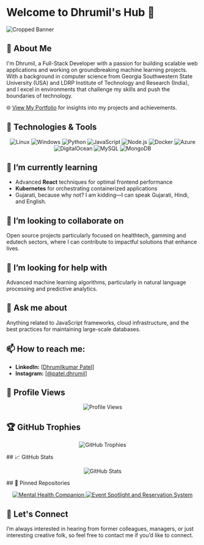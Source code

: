 
# Welcome to Dhrumil's Hub 👋
![Cropped Banner](https://github.com/dhrumilp12/dhrumilp12/assets/123137675/da9956d0-11e8-4c06-8960-5133ecc6059e)
## 🚀 About Me
I'm Dhrumil, a Full-Stack Developer with a passion for building scalable web applications and working on groundbreaking machine learning projects. With a background in computer science from Georgia Southwestern State University (USA) and LDRP Institute of Technology and Research (India), and I excel in environments that challenge my skills and push the boundaries of technology.

🌐 [View My Portfolio](https://dhrumil-patel.onrender.com/) for insights into my projects and achievements.


## 🔧 Technologies & Tools
<p align="center">
  <img src="https://img.shields.io/badge/OS-Linux-FCC624?style=for-the-badge&logo=linux&logoColor=black" alt="Linux"/>
  <img src="https://img.shields.io/badge/OS-Windows-0078D6?style=for-the-badge&logo=windows&logoColor=white" alt="Windows"/>
  <img src="https://img.shields.io/badge/Code-Python-3776AB?style=for-the-badge&logo=python&logoColor=white" alt="Python"/>
  <img src="https://img.shields.io/badge/Code-JavaScript-F7DF1E?style=for-the-badge&logo=javascript&logoColor=black" alt="JavaScript"/>
  <img src="https://img.shields.io/badge/Code-Node.js-339933?style=for-the-badge&logo=node.js&logoColor=white" alt="Node.js"/>
  <img src="https://img.shields.io/badge/Tools-Docker-2496ED?style=for-the-badge&logo=docker&logoColor=white" alt="Docker"/>
  <img src="https://img.shields.io/badge/Cloud-Azure-0089D6?style=for-the-badge&logo=microsoft-azure&logoColor=white" alt="Azure"/>
  <img src="https://img.shields.io/badge/Cloud-DigitalOcean-0080FF?style=for-the-badge&logo=digitalocean&logoColor=white" alt="DigitalOcean"/>
  <img src="https://img.shields.io/badge/Database-MySQL-4479A1?style=for-the-badge&logo=mysql&logoColor=white" alt="MySQL"/>
  <img src="https://img.shields.io/badge/Database-MongoDB-47A248?style=for-the-badge&logo=mongodb&logoColor=white" alt="MongoDB"/>
</p>


## 🌱 I’m currently learning
- Advanced **React** techniques for optimal frontend performance
- **Kubernetes** for orchestrating containerized applications
- Gujarati, because why not? I am kidding—I can speak Gujarati, Hindi, and English.

## 👯 I’m looking to collaborate on
Open source projects particularly focused on healthtech, gamming and edutech sectors, where I can contribute to impactful solutions that enhance lives.

## 🤔 I’m looking for help with
Advanced machine learning algorithms, particularly in natural language processing and predictive analytics.

## 💬 Ask me about
Anything related to JavaScript frameworks, cloud infrastructure, and the best practices for maintaining large-scale databases.

## 📫 How to reach me:
- **LinkedIn:** [[Dhrumilkumar Patel](https://www.linkedin.com/in/dhrumil-patel2002/)]
- **Instagram:** [[@patel.dhrumil](https://instagram.com/patel.dhrumil)]


## 👀 Profile Views
<p align="center">
  <img src="https://visitor-badge.glitch.me/badge?page_id=dhrumilp12.dhrumilp12&left_color=gray&right_color=blue&left_text=Profile%20Views" alt="Profile Views"/>
</p>

## 🏆 GitHub Trophies
<p align="center"> <!-- Center align trophies -->
  <img src="https://github-profile-trophy.vercel.app/?username=dhrumilp12&theme=nord&column=7" alt="GitHub Trophies"/>
</p>
## 📈 GitHub Stats
<p align="center">
  <img src="https://github-readme-stats.vercel.app/api?username=dhrumilp12&show_icons=true&theme=algolia" alt="GitHub Stats"/>
</p>
## 📌 Pinned Repositories
<p align="center">
  <a href="https://github.com/dhrumilp12/Mental-Health-Companion">
    <img src="https://github-readme-stats.vercel.app/api/pin/?username=dhrumilp12&repo=Mental-Health-Companion&theme=nightowl" alt="Mental Health Companion"/>
  </a>
  <a href="https://github.com/dhrumilp12/DevPostGsw-main">
    <img src="https://github-readme-stats.vercel.app/api/pin/?username=dhrumilp12&repo=DevPostGsw-main&theme=nightowl" alt="Event Spotlight and Reservation System"/>
  </a>
</p>




## 🤝 Let's Connect
I’m always interested in hearing from former colleagues, managers, or just interesting creative folk, so feel free to contact me if you’d like to connect.
